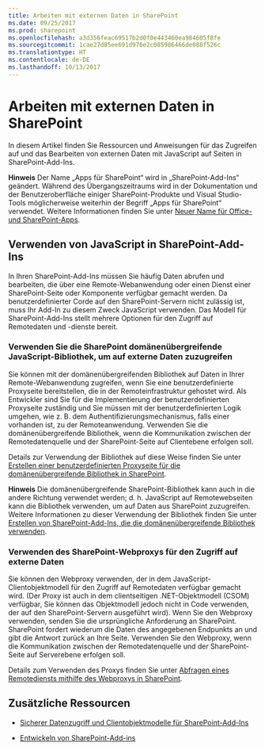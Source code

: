 ```yaml
---
title: Arbeiten mit externen Daten in SharePoint
ms.date: 09/25/2017
ms.prod: sharepoint
ms.openlocfilehash: a3d356feac69517b2d0f0e443460ea984605f8fe
ms.sourcegitcommit: 1cae27d85ee691d976e2c085986466de088f526c
ms.translationtype: HT
ms.contentlocale: de-DE
ms.lasthandoff: 10/13/2017
---
```

# <a name="work-with-external-data-in-sharepoint"></a>Arbeiten mit externen Daten in SharePoint
In diesem Artikel finden Sie Ressourcen und Anweisungen für das Zugreifen auf und das Bearbeiten von externen Daten mit JavaScript auf Seiten in SharePoint-Add-Ins.
 

 **Hinweis** Der Name „Apps für SharePoint“ wird in „SharePoint-Add-Ins“ geändert. Während des Übergangszeitraums wird in der Dokumentation und der Benutzeroberfläche einiger SharePoint-Produkte und Visual Studio-Tools möglicherweise weiterhin der Begriff „Apps für SharePoint“ verwendet. Weitere Informationen finden Sie unter [Neuer Name für Office- und SharePoint-Apps](new-name-for-apps-for-sharepoint.md#bk_newname).
 


## <a name="use-javascript-in-sharepoint-add-ins"></a>Verwenden von JavaScript in SharePoint-Add-Ins
<a name="SP15Workdata_Working"> </a>

In Ihren SharePoint-Add-Ins müssen Sie häufig Daten abrufen und bearbeiten, die über eine Remote-Webanwendung oder einen Dienst einer SharePoint-Seite oder Komponente verfügbar gemacht werden. Da benutzerdefinierter Corde auf den SharePoint-Servern nicht zulässig ist, muss Ihr Add-In zu diesem Zweck JavaScript verwenden. Das Modell für SharePoint-Add-Ins stellt mehrere Optionen für den Zugriff auf Remotedaten und -dienste bereit.
 

 

### <a name="use-the-sharepoint-cross-domain-javascript-library-to-access-external-data"></a>Verwenden Sie die SharePoint domänenübergreifende JavaScript-Bibliothek, um auf externe Daten zuzugreifen

Sie können mit der domänenübergreifenden Bibliothek auf Daten in Ihrer Remote-Webanwendung zugreifen, wenn Sie eine benutzerdefinierte Proxyseite bereitstellen, die in der Remoteinfrastruktur gehostet wird. Als Entwickler sind Sie für die Implementierung der benutzerdefinierten Proxyseite zuständig und Sie müssen mit der benutzerdefinierten Logik umgehen, wie z. B. dem Authentifizierungsmechanismus, falls einer vorhanden ist, zu der Remoteanwendung. Verwenden Sie die domänenübergreifende Bibliothek, wenn die Kommunikation zwischen der Remotedatenquelle und der SharePoint-Seite auf Clientebene erfolgen soll.
 

 
Details zur Verwendung der Bibliothek auf diese Weise finden Sie unter [Erstellen einer benutzerdefinierten Proxyseite für die domänenübergreifende Bibliothek in SharePoint](create-a-custom-proxy-page-for-the-cross-domain-library-in-sharepoint.md).
 

 

 **Hinweis** Die domänenübergreifende SharePoint-Bibliothek kann auch in die andere Richtung verwendet werden; d. h. JavaScript auf Remotewebseiten kann die Bibliothek verwenden, um auf Daten aus SharePoint zuzugreifen. Weitere Informationen zu dieser Verwendung der Bibliothek finden Sie unter [Erstellen von SharePoint-Add-Ins, die die domänenübergreifende Bibliothek verwenden](creating-sharepoint-add-ins-that-use-the-cross-domain-library.md).
 


### <a name="use-the-sharepoint-web-proxy-to-access-external-data"></a>Verwenden des SharePoint-Webproxys für den Zugriff auf externe Daten

Sie können den Webproxy verwenden, der in dem JavaScript-Clientobjektmodell für den Zugriff auf Remotedaten verfügbar gemacht wird. (Der Proxy ist auch in dem clientseitigen .NET-Objektmodell (CSOM) verfügbar, Sie können das Objektmodell jedoch nicht in Code verwenden, der auf den SharePoint-Servern ausgeführt wird). Wenn Sie den Webproxy verwenden, senden Sie die ursprüngliche Anforderung an SharePoint. SharePoint fordert wiederum die Daten des angegebenen Endpunkts an und gibt die Antwort zurück an Ihre Seite. Verwenden Sie den Webproxy, wenn die Kommunikation zwischen der Remotedatenquelle und der SharePoint-Seite auf Serverebene erfolgen soll.
 

 
Details zum Verwenden des Proxys finden Sie unter [Abfragen eines Remotediensts mithilfe des Webproxys in SharePoint](query-a-remote-service-using-the-web-proxy-in-sharepoint.md).
 

 

## <a name="additional-resources"></a>Zusätzliche Ressourcen
<a name="SP15Workdata_AddRes"> </a>


-  [Sicherer Datenzugriff und Clientobjektmodelle für SharePoint-Add-Ins](secure-data-access-and-client-object-models-for-sharepoint-add-ins.md)
    
 
-  [Entwickeln von SharePoint-Add-ins](develop-sharepoint-add-ins.md)
    
 

